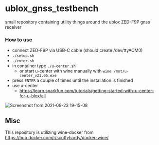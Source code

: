 # ublox_gnss_testbench

small repository containing utility things around the ublox ZED-F9P gnss receiver

### How to use

* connect ZED-F9P via USB-C cable (should create /dev/ttyACM0)
* `./setup.sh`
* `./enter.sh`
* in container type `./u-center.sh`
  * or start u-center with wine manually with `wine /mnt/u-center_v21.05.exe `
* press `ENTER` a couple of times until the installation is finished
* use u-center
  * https://learn.sparkfun.com/tutorials/getting-started-with-u-center-for-u-blox/all


![Screenshot from 2021-09-23 19-15-08](https://user-images.githubusercontent.com/6985609/134553807-e5c4d79c-b165-4a60-b150-a25fcdccdefc.png)


## Misc

This repository is utilizing wine-docker from https://hub.docker.com/r/scottyhardy/docker-wine/

